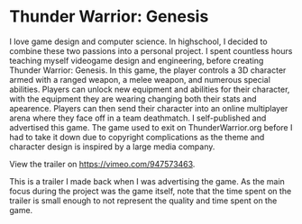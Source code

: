# Thunder Warrior: Genesis

I love game design and computer science. In highschool, I decided to combine these two passions into a personal project. I spent countless hours teaching myself videogame design and engineering, before creating Thunder Warrior: Genesis. In this game, the player controls a 3D character armed with a ranged weapon, a melee weapon, and numerous special abilities. Players can unlock new equipment and abilities for their character, with the equipment they are wearing changing both their stats and apearence. Players can then send their character into an online multiplayer arena where they face off in a team deathmatch. I self-published and advertised this game. The game used to exit on ThunderWarrior.org before I had to take it down due to copyright complications as the theme and character design is inspired by a large media company.

View the trailer on https://vimeo.com/947573463.

This is a trailer I made back when I was advertising the game. As the main focus during the project was the game itself, note that the time spent on the trailer is small enough to not represent the quality and time spent on the game.
